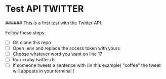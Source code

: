 # Test API TWITTER

###### This is a first test with the Twitter API.

Follow these steps:

- [ ] Git clone this repo
- [ ] Open .env and replace the access token with yours
- [ ] Choose whatever word you want on line 17
- [ ] Run >ruby twitter.rb
- [ ] If someone tweets a sentence with (in this example) "coffee" the tweet will appears in your terminal !
